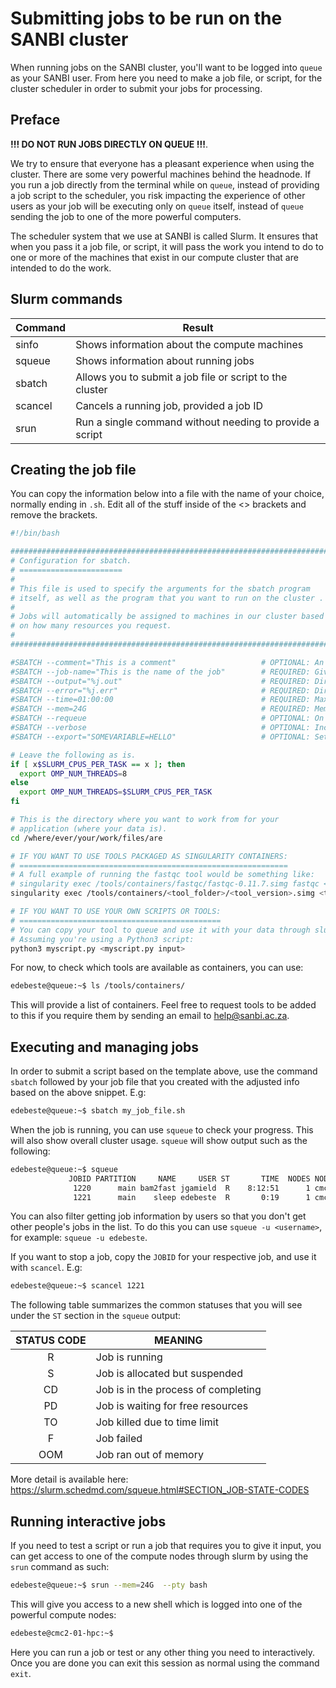 # Submitting jobs to be run on the SANBI cluster

When running jobs on the SANBI cluster, you'll want to be logged into `queue` as your SANBI user. From here you need to make a job file, or script, for the cluster scheduler in order to submit your jobs for processing. 

## Preface

**!!! DO NOT RUN JOBS DIRECTLY ON QUEUE !!!**.

We try to ensure that everyone has a pleasant experience when using the cluster. There are some very powerful machines behind the headnode. If you run a job directly from the terminal while on `queue`, instead of providing a job script to the scheduler, you risk impacting the experience of other users as your job will be executing only on `queue` itself, instead of `queue` sending the job to one of the more powerful computers.

The scheduler system that we use at SANBI is called Slurm. It ensures that when you pass it a job file, or script, it will pass the work you intend to do to one or more of the machines that exist in our compute cluster that are intended to do the work.

## Slurm commands

| Command | Result |
| ------- | ------ |
| sinfo   | Shows information about the compute machines |
| squeue  | Shows information about running jobs |
| sbatch | Allows you to submit a job file or script to the cluster |
| scancel| Cancels a running job, provided a job ID |
| srun | Run a single command without needing to provide a script |

## Creating the job file
You can copy the information below into a file with the name of your choice, normally ending in `.sh`. Edit all of the stuff inside of the <\> brackets and remove the brackets.

```bash
#!/bin/bash

########################################################################
# Configuration for sbatch.                                            #
# =======================                                              #
#                                                                      #
# This file is used to specify the arguments for the sbatch program    #
# itself, as well as the program that you want to run on the cluster . #
#                                                                      #
# Jobs will automatically be assigned to machines in our cluster based #
# on how many resources you request.                                   #
#                                                                      #
########################################################################

#SBATCH --comment="This is a comment"                   # OPTIONAL: An arbitrary comment on the job
#SBATCH --job-name="This is the name of the job"        # REQUIRED: Give this job an arbitrary name
#SBATCH --output="%j.out"                               # REQUIRED: Direct STDOUT (normal output) here (file identifier),%j is substituted for the job number, keep this as is, but you can add to before it. E.g. "myjob.%j.out"
#SBATCH --error="%j.err"                                # REQUIRED: Direct STDERR (error output) here (file identifier), %j is substituted for the job number, keep this as is, but you can add to before it. E.g. "myjob.%j.err"
#SBATCH --time=01:00:00                                 # REQUIRED: Maximum time your job can run before it is force terminated. Hr:Min:Sec.
#SBATCH --mem=24G                                       # REQUIRED: Memory required for your job
#SBATCH --requeue                                       # OPTIONAL: On failure, requeue for another try
#SBATCH --verbose                                       # OPTIONAL: Increase informational messages
#SBATCH --export="SOMEVARIABLE=HELLO"                   # OPTIONAL: Set arbitrary environment variables

# Leave the following as is.
if [ x$SLURM_CPUS_PER_TASK == x ]; then
  export OMP_NUM_THREADS=8
else
  export OMP_NUM_THREADS=$SLURM_CPUS_PER_TASK
fi

# This is the directory where you want to work from for your
# application (where your data is).
cd /where/ever/your/work/files/are

# IF YOU WANT TO USE TOOLS PACKAGED AS SINGULARITY CONTAINERS:
# ============================================================
# A full example of running the fastqc tool would be something like:
# singularity exec /tools/containers/fastqc/fastqc-0.11.7.simg fastqc <input_data>
singularity exec /tools/containers/<tool_folder>/<tool_version>.simg <tool_executable> <tool input>

# IF YOU WANT TO USE YOUR OWN SCRIPTS OR TOOLS:
# =============================================
# You can copy your tool to queue and use it with your data through slurm.
# Assuming you're using a Python3 script:
python3 myscript.py <myscript.py input>
```

For now, to check which tools are available as containers, you can use:
```bash
edebeste@queue:~$ ls /tools/containers/
```
This will provide a list of containers. Feel free to request tools to be added to this if you require them by sending an email to help@sanbi.ac.za.

## Executing and managing jobs

In order to submit a script based on the template above, use the command `sbatch` followed by your job file that you created with the adjusted info based on the above snippet. E.g:
```bash
edebeste@queue:~$ sbatch my_job_file.sh
```

When the job is running, you can use `squeue` to check your progress. This will also show overall cluster usage. `squeue` will show output such as the following:
```bash
edebeste@queue:~$ squeue
             JOBID PARTITION     NAME     USER ST       TIME  NODES NODELIST(REASON)
              1220      main bam2fast jgamield  R    8:12:51      1 cmc2-01-hpc.sanbi.ac.za
              1221      main    sleep edebeste  R       0:19      1 cmc2-04-hpc.sanbi.ac.za
```

You can also filter getting job information by users so that you don't get other people's jobs in the list. To do this you can use `squeue -u <username>`, for example: `squeue -u edebeste`.

If you want to stop a job, copy the `JOBID` for your respective job, and use it with `scancel`. E.g:
```bash
edebeste@queue:~$ scancel 1221
```

The following table summarizes the common statuses that you will see under the `ST` section in the `squeue` output:

| STATUS CODE | MEANING                             |
|:-----------:|-------------------------------------|
| R           | Job is running                      |
| S           | Job is allocated but suspended      |
| CD          | Job is in the process of completing |
| PD          | Job is waiting for free resources   |
| TO          | Job killed due to time limit        |
| F           | Job failed                          |
| OOM         | Job ran out of memory               |

More detail is available here: https://slurm.schedmd.com/squeue.html#SECTION_JOB-STATE-CODES

## Running interactive jobs

If you need to test a script or run a job that requires you to give it input, you can get access to one of the compute nodes through slurm by using the `srun` command as such:
```bash
edebeste@queue:~$ srun --mem=24G  --pty bash
```
This will give you access to a new shell which is logged into one of the powerful compute nodes:
```bash
edebeste@cmc2-01-hpc:~$ 
```
Here you can run a job or test or any other thing you need to interactively. Once you are done you can exit this session as normal using the command `exit`.